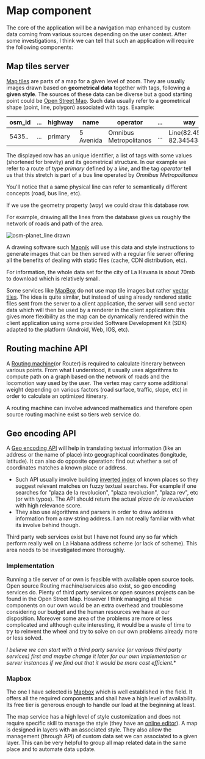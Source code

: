 # Map component

The core of the application will be a navigation map enhanced by custom data coming from various sources depending on the user context.
After some investigations, I think we can tell that such an application will require the following components:

## Map tiles server

[Map tiles](https://en.wikipedia.org/wiki/Tiled_web_map) are parts of a map for a given level of zoom. They are usually images drawn based on **geometrical data** together with tags, following a **given style**.
The sources of these data can be diverse but a good starting point could be [Open Street Map](https://en.wikipedia.org/wiki/OpenStreetMap). Such data usually refer to a geometrical shape (point, line, polygon)
associated with tags. Example:

osm_id | ... | highway | name | operator | ... | way
-------| --- | --------| ---- | -------- | --- | ---
5435.. | ... | primary | 5 Avenida | Omnibus Metropolitanos | ... | Line(82.4545, 82.345435)

The displayed row has an unique identifier, a list of tags with some values (shortened for brevity) and its geometrical structure.
In our example we refer to a route of type *primary* defined by a *line*, and the tag *operator* tell us that this stretch is part of a bus line operated by *Omnibus Metropolitanos*

You'll notice that a same physical line can refer to semantically different concepts (road, bus line, etc).

If we use the geometry property (*way*) we could draw this database row.

For example, drawing all the lines from the database gives us roughly the network of roads and path of the area.

![osm-planet_line drawn](../media/drawn-image.png)

A drawing software such [Mapnik](https://wiki.openstreetmap.org/wiki/Mapnik) will use this data and style instructions to generate images that can be then served with a regular file server
offering all the benefits of dealing with static files (cache, CDN distribution, etc).

For information, the whole data set for the city of La Havana is about 70mb to download which is relatively small.

Some services like [MapBox](https://www.mapbox.com/) do not use map tile images but rather [vector tiles](https://docs.mapbox.com/vector-tiles/). The idea is quite similar, but instead of using already rendered static files sent from the server to a client application,
the server will send vector data which will then be used by a renderer in the client application: this gives more flexibility as the map can be dynamically rendered within the client application using
some provided Software Development Kit (SDK) adapted to the platform (Android, Web, IOS, etc).

## Routing machine API

A [Routing machine](https://wiki.openstreetmap.org/wiki/Routing)(or Router) is required to calculate itinerary between various points. From what I understood, it usually uses algorithms to compute path on
a graph based on the network of roads and the locomotion way used by the user. The vertex may carry some additional weight depending on various factors (road surface, traffic, slope, etc) in
order to calculate an optimized itinerary.

A routing machine can involve advanced mathematics and therefore open source routing machine exist so tiers web service do.

## Geo encoding API

A [Geo encoding API](https://en.wikipedia.org/wiki/Geocoding) will help in translating textual information (like an address or the name of place) into geographical coordinates (longitude, latitude).
It can also do opposite operation: find out whether a set of coordinates matches a known place or address.

- Such API usually involve building [inverted index](https://en.wikipedia.org/wiki/Inverted_index) of known places so they suggest relevant matches on fuzzy textual searches. For example if one searches for "plaza de la revolucion", "plaza revoluzion", "plaza rev", etc (or with typos). The API should return the actual *plaza de la revolucion* with high relevance score.
- They also use algorithms and parsers in order to draw address information from a raw string address. I am not really familiar with what its involve behind though.

Third party web services exist but I have not found any so far which perform really well on La Habana address scheme (or lack of scheme). This area needs to be investigated more thoroughly.

### Implementation

Running a tile server of or own is feasible with available open source tools. Open source Routing machine/services also exist, so geo encoding services do.
Plenty of third party services or open sources projects can be found in the Open Street Map.
However I think managing all these components on our own would be an extra overhead and troublesome considering our budget and the human resources we have at our disposition.
Moreover some area of the problems are more or less complicated and although quite interesting, it would be a waste of time to try to reinvent the wheel and try to solve on our own problems already more or less solved.

*I believe we can start with a third party service (or various third party services) first and maybe change it later for our own implementation or server instances if we find out that it would be more cost efficient.**

### Mapbox

The one I have selected is [Mapbox](https://www.mapbox.com/) which is well established in the field. It offers all the required components and shall have a high level of availability. Its free tier is generous enough
to handle our load at the beginning at least.

The map service has a high level of style customization and does not require specific skill to manage the style (they have an [online editor]()).
A map is designed in layers with an associated style. They also allow the management (through API) of custom data set we can associated to a given layer. This can be very helpful to
group all map related data in the same place and to automate data update.
